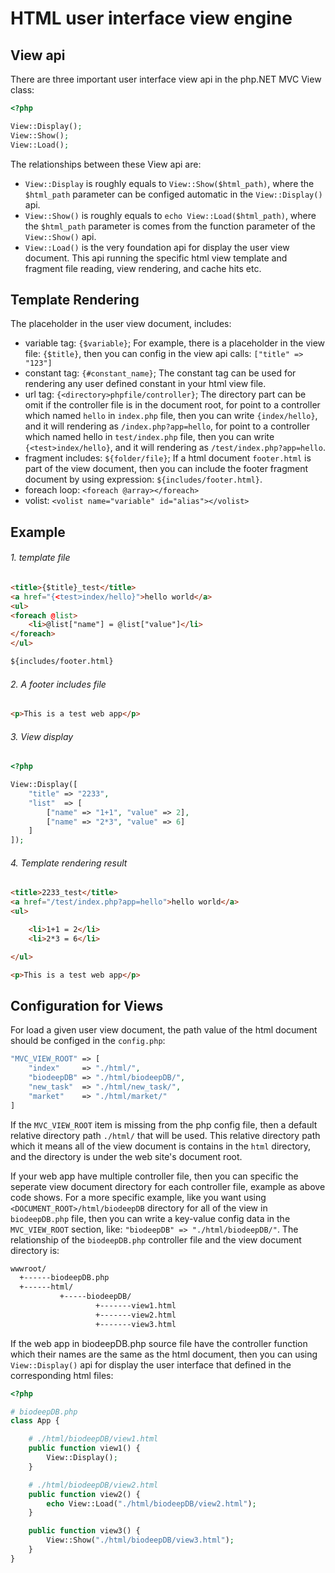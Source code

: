 # HTML user interface view engine

## View api

There are three important user interface view api in the php.NET MVC View class:

```php
<?php

View::Display();
View::Show();
View::Load();
```

The relationships between these View api are:

+ ``View::Display`` is roughly equals to ``View::Show($html_path)``, where the ``$html_path`` parameter can be configed automatic in the ``View::Display()`` api.
+ ``View::Show()`` is roughly equals to ``echo View::Load($html_path)``, where the ``$html_path`` parameter is comes from the function parameter of the ``View::Show()`` api.
+ ``View::Load()`` is the very foundation api for display the user view document. This api running the specific html view template and fragment file reading, view rendering, and cache hits etc.

## Template Rendering 

The placeholder in the user view document, includes:

+ variable tag: ``{$variable}``; For example, there is a placeholder in the view file: ``{$title}``, then you can config in the view api calls: ``["title" => "123"]`` 
+ constant tag: ``{#constant_name}``; The constant tag can be used for rendering any user defined constant in your html view file. 
+ url tag: ``{<directory>phpfile/controller}``; The directory part can be omit if the controller file is in the document root, for point to a controller which named ``hello`` in ``index.php`` file, then you can write ``{index/hello}``, and it will rendering as ``/index.php?app=hello``, for point to a controller which named hello in ``test/index.php`` file, then you can write ``{<test>index/hello}``, and it will rendering as ``/test/index.php?app=hello``.
+ fragment includes: ``${folder/file}``; If a html document ``footer.html`` is part of the view document, then you can include the footer fragment document by using expression: ``${includes/footer.html}``.
+ foreach loop: ``<foreach @array></foreach>``
+ volist: ``<volist name="variable" id="alias"></volist>``

## Example

###### 1. template file

```html
<title>{$title}_test</title>
<a href="{<test>index/hello}">hello world</a>
<ul>
<foreach @list>
    <li>@list["name"] = @list["value"]</li>
</foreach>
</ul>

${includes/footer.html}
```

###### 2. A footer includes file

```html
<p>This is a test web app</p>
```

###### 3. View display

```php
<?php

View::Display([
    "title" => "2233", 
    "list"  => [
        ["name" => "1+1", "value" => 2],
        ["name" => "2*3", "value" => 6]
    ]
]);
```

###### 4. Template rendering result

```html
<title>2233_test</title>
<a href="/test/index.php?app=hello">hello world</a>
<ul>

    <li>1+1 = 2</li>
    <li>2*3 = 6</li>

</ul>

<p>This is a test web app</p>
```

## Configuration for Views

For load a given user view document, the path value of the html document should be configed in the ``config.php``:

```php
"MVC_VIEW_ROOT" => [
    "index"     => "./html/",
    "biodeepDB" => "./html/biodeepDB/",
    "new_task"  => "./html/new_task/",
    "market"    => "./html/market/"
]
```

If the ``MVC_VIEW_ROOT`` item is missing from the php config file, then a default relative directory path ``./html/`` that will be used. This relative directory path which it means all of the view document is contains in the ``html`` directory, and the directory is under the web site's document root.

If your web app have multiple controller file, then you can specific the seperate view document directory for each controller file, example as above code shows. For a more specific example, like you want using ``<DOCUMENT_ROOT>/html/biodeepDB`` directory for all of the view in ``biodeepDB.php`` file, then you can write a key-value config data in the ``MVC_VIEW_ROOT`` section, like: ``"biodeepDB" => "./html/biodeepDB/"``. The relationship of the ``biodeepDB.php`` controller file and the view document directory is:

```txt
wwwroot/
  +------biodeepDB.php
  +------html/
           +-----biodeepDB/
                   +-------view1.html
                   +-------view2.html
                   +-------view3.html
```

If the web app in biodeepDB.php source file have the controller function which their names are the same as the html document, then you can using ``View::Display()`` api for display the user interface that defined in the corresponding html files:

```php
<?php

# biodeepDB.php
class App {

    # ./html/biodeepDB/view1.html
    public function view1() {
        View::Display();
    }

    # ./html/biodeepDB/view2.html
    public function view2() {
        echo View::Load("./html/biodeepDB/view2.html");
    }

    public function view3() {
        View::Show("./html/biodeepDB/view3.html");
    }
}
```
